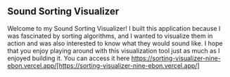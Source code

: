 ## Sound Sorting Visualizer

Welcome to my Sound Sorting Visualizer! I built this application because I was fascinated by sorting algorithms, and I wanted to visualize them in action and was also interested to know what they would sound like. I hope that you enjoy playing around with this visualization tool just as much as I enjoyed building it. 
You can access it here https://sorting-visualizer-nine-ebon.vercel.app/[https://sorting-visualizer-nine-ebon.vercel.app/]
